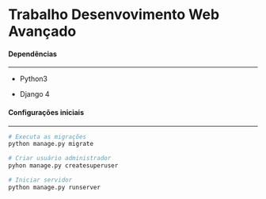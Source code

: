 #  Trabalho Desenvovimento Web Avançado

#### Dependências

---

- Python3

- Django 4

  

#### Configurações iniciais

---

```bash
# Executa as migrações
python manage.py migrate

# Criar usuário administrador
pyhon manage.py createsuperuser

# Iniciar servidor
python manage.py runserver

```

